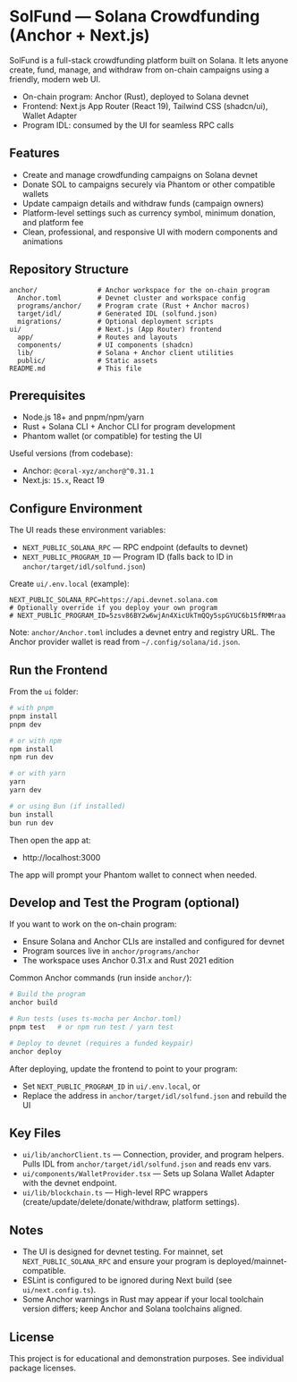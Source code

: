 # SolFund — Solana Crowdfunding (Anchor + Next.js)

SolFund is a full-stack crowdfunding platform built on Solana. It lets anyone create, fund, manage, and withdraw from on-chain campaigns using a friendly, modern web UI.

- On-chain program: Anchor (Rust), deployed to Solana devnet
- Frontend: Next.js App Router (React 19), Tailwind CSS (shadcn/ui), Wallet Adapter
- Program IDL: consumed by the UI for seamless RPC calls


## Features
- Create and manage crowdfunding campaigns on Solana devnet
- Donate SOL to campaigns securely via Phantom or other compatible wallets
- Update campaign details and withdraw funds (campaign owners)
- Platform-level settings such as currency symbol, minimum donation, and platform fee
- Clean, professional, and responsive UI with modern components and animations


## Repository Structure
```
anchor/               # Anchor workspace for the on-chain program
  Anchor.toml         # Devnet cluster and workspace config
  programs/anchor/    # Program crate (Rust + Anchor macros)
  target/idl/         # Generated IDL (solfund.json)
  migrations/         # Optional deployment scripts
ui/                   # Next.js (App Router) frontend
  app/                # Routes and layouts
  components/         # UI components (shadcn)
  lib/                # Solana + Anchor client utilities
  public/             # Static assets
README.md             # This file
```


## Prerequisites
- Node.js 18+ and pnpm/npm/yarn
- Rust + Solana CLI + Anchor CLI for program development
- Phantom wallet (or compatible) for testing the UI

Useful versions (from codebase):
- Anchor: `@coral-xyz/anchor@^0.31.1`
- Next.js: `15.x`, React 19


## Configure Environment
The UI reads these environment variables:

- `NEXT_PUBLIC_SOLANA_RPC` — RPC endpoint (defaults to devnet)
- `NEXT_PUBLIC_PROGRAM_ID` — Program ID (falls back to ID in `anchor/target/idl/solfund.json`)

Create `ui/.env.local` (example):
```
NEXT_PUBLIC_SOLANA_RPC=https://api.devnet.solana.com
# Optionally override if you deploy your own program
# NEXT_PUBLIC_PROGRAM_ID=5zsv86BY2w6wjAn4XicUkTmQQy5spGYUC6b15fRMMraa
```

Note: `anchor/Anchor.toml` includes a devnet entry and registry URL. The Anchor provider wallet is read from `~/.config/solana/id.json`.


## Run the Frontend
From the `ui` folder:

```bash
# with pnpm
pnpm install
pnpm dev

# or with npm
npm install
npm run dev

# or with yarn
yarn
yarn dev

# or using Bun (if installed)
bun install
bun run dev
```

Then open the app at:
- http://localhost:3000

The app will prompt your Phantom wallet to connect when needed.


## Develop and Test the Program (optional)
If you want to work on the on-chain program:

- Ensure Solana and Anchor CLIs are installed and configured for devnet
- Program sources live in `anchor/programs/anchor`
- The workspace uses Anchor 0.31.x and Rust 2021 edition

Common Anchor commands (run inside `anchor/`):
```bash
# Build the program
anchor build

# Run tests (uses ts-mocha per Anchor.toml)
pnpm test   # or npm run test / yarn test

# Deploy to devnet (requires a funded keypair)
anchor deploy
```

After deploying, update the frontend to point to your program:
- Set `NEXT_PUBLIC_PROGRAM_ID` in `ui/.env.local`, or
- Replace the address in `anchor/target/idl/solfund.json` and rebuild the UI


## Key Files
- `ui/lib/anchorClient.ts` — Connection, provider, and program helpers. Pulls IDL from `anchor/target/idl/solfund.json` and reads env vars.
- `ui/components/WalletProvider.tsx` — Sets up Solana Wallet Adapter with the devnet endpoint.
- `ui/lib/blockchain.ts` — High-level RPC wrappers (create/update/delete/donate/withdraw, platform settings).


## Notes
- The UI is designed for devnet testing. For mainnet, set `NEXT_PUBLIC_SOLANA_RPC` and ensure your program is deployed/mainnet-compatible.
- ESLint is configured to be ignored during Next build (see `ui/next.config.ts`).
- Some Anchor warnings in Rust may appear if your local toolchain version differs; keep Anchor and Solana toolchains aligned.


## License
This project is for educational and demonstration purposes. See individual package licenses.
